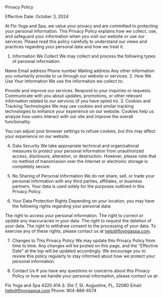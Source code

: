 Privacy Policy

Effective Date: October 3, 2024

At Flo Yoga and Spa, we value your privacy and are committed to protecting your personal information. This Privacy Policy explains how we collect, use, and safeguard your information when you visit our website or use our services. Please read this policy carefully to understand our views and practices regarding your personal data and how we treat it.

1. Information We Collect
We may collect and process the following types of personal information:

Name
Email address
Phone number
Mailing address
Any other information you voluntarily provide to us through our website or services.
2. How We Use Your Information
We use the information we collect to:

Provide and improve our services.
Respond to your inquiries or requests.
Communicate with you about updates, promotions, or other relevant information related to our services (if you have opted in).
3. Cookies and Tracking Technologies
We may use cookies and similar tracking technologies to enhance your experience on our website. Cookies help us analyze how users interact with our site and improve the overall functionality.

You can adjust your browser settings to refuse cookies, but this may affect your experience on our website.

4. Data Security
We take appropriate technical and organizational measures to protect your personal information from unauthorized access, disclosure, alteration, or destruction. However, please note that no method of transmission over the Internet or electronic storage is completely secure.

5. No Sharing of Personal Information
We do not share, sell, or trade your personal information with any third parties, affiliates, or business partners. Your data is used solely for the purposes outlined in this Privacy Policy.

6. Your Data Protection Rights
Depending on your location, you may have the following rights regarding your personal data:

The right to access your personal information.
The right to correct or update any inaccuracies in your data.
The right to request the deletion of your data.
The right to withdraw consent to the processing of your data.
To exercise any of these rights, please contact us at help@floyogaspa.com.

7. Changes to This Privacy Policy
We may update this Privacy Policy from time to time. Any changes will be posted on this page, and the "Effective Date" at the top will be updated accordingly. We encourage you to review this policy regularly to stay informed about how we protect your personal information.

8. Contact Us
If you have any questions or concerns about this Privacy Policy or how we handle your personal information, please contact us at:

Flo Yoga and Spa
4320 A1A S. Ste 7, St. Augustine, FL, 32080
Email: help@floyogaspa.com
Phone: 904-888-6574

